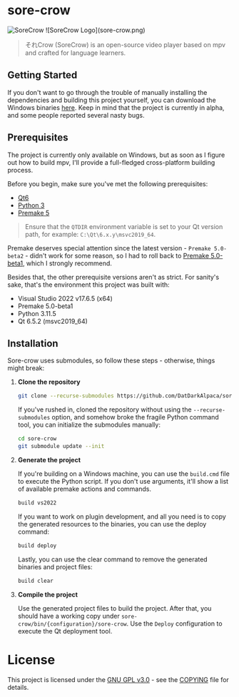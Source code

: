﻿# sore-crow

<img src="crow_image.png" alt="SoreCrow">
![SoreCrow Logo](sore-crow.png)

> それCrow (SoreCrow) is an open-source video player based on mpv and crafted for language learners.

## Getting Started

If you don't want to go through the trouble of manually installing the dependencies and building this project yourself, you can download the Windows binaries [here](https://drive.google.com/drive/folders/1a-K_n_KEaqrdZv_rGpANBtGOebJ6Nwsf?usp=sharing). Keep in mind that the project is currently in alpha, and some people reported several nasty bugs.


## Prerequisites

The project is currently only available on Windows, but as soon as I figure out how to build mpv, I'll provide a full-fledged cross-platform building process.

Before you begin, make sure you've met the following prerequisites:
* [Qt6](https://www.qt.io/product/qt6)
* [Python 3](https://www.python.org/downloads/)
* [Premake 5](https://github.com/premake/premake-core/releases)

> Ensure that the `QTDIR` environment variable is set to your Qt version path, for example: `C:\Qt\6.x.y\msvc2019_64`.

Premake deserves special attention since the latest version - `Premake 5.0-beta2` - didn't work for some reason, so I had to roll back to [Premake 5.0-beta1](https://github.com/premake/premake-core/releases/tag/v5.0.0-beta1), which I strongly recommend.

Besides that, the other prerequisite versions aren't as strict. For sanity's sake, that's the environment this project was built with:
* Visual Studio 2022 v17.6.5 (x64)
* Premake 5.0-beta1
* Python 3.11.5 
* Qt 6.5.2 (msvc2019_64)

## Installation
Sore-crow uses submodules, so follow these steps - otherwise, things might break:

1. **Clone the repository**

    ```bash
    git clone --recurse-submodules https://github.com/DatDarkAlpaca/sore-crow
    ```

    If you've rushed in, cloned the repository without using the `--recurse-submodules` option, and somehow broke the fragile Python command tool, you can initialize the submodules manually:

    ```bash
    cd sore-crow
    git submodule update --init
    ```

2. **Generate the project**

    If you're building on a Windows machine, you can use the `build.cmd` file to execute the Python script. If you don't use arguments, it'll show a list of available premake actions and commands.

    ```bash
    build vs2022
    ```

    If you want to work on plugin development, and all you need is to copy the generated resources to the binaries, you can use the deploy command:
    
    ```bash
    build deploy
    ```

    Lastly, you can use the clear command to remove the generated binaries and project files:

    ```bash
    build clear
    ```

3. **Compile the project**

    Use the generated project files to build the project. After that, you should have a working copy under `sore-crow/bin/{configuration}/sore-crow`. Use the `Deploy` configuration to execute the Qt deployment tool.


# License

This project is licensed under the [GNU GPL v3.0](https://opensource.org/license/gpl-3-0/) - see the [COPYING](COPYING) file for details.